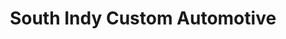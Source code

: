 ---
title: "South Indy Custom Automotive"
url: /indianapolis/south-indy-custom-automotive/
shop: car repair
---